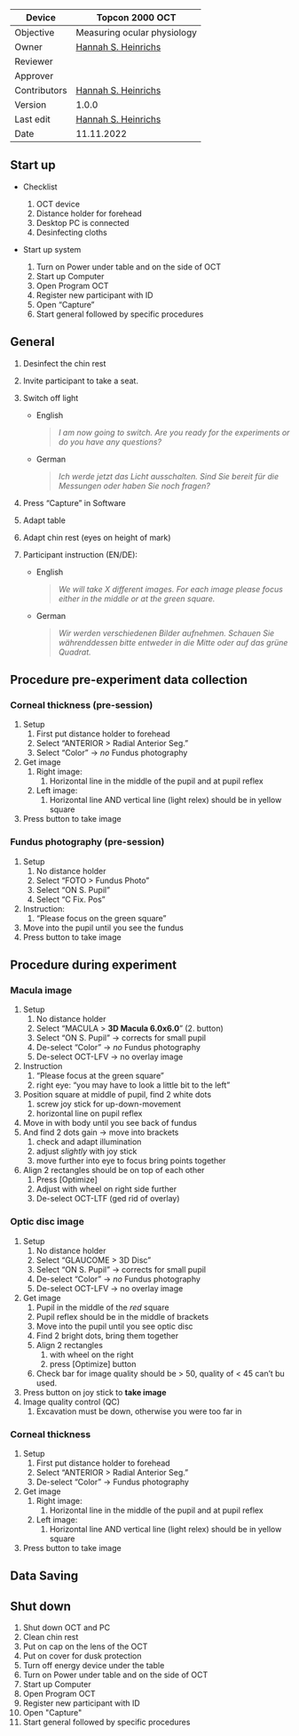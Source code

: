
| Device       | Topcon 2000 OCT                                                 |
|--------------|-----------------------------------------------------------------|
| Objective    | Measuring ocular physiology                                     |
| Owner        | [Hannah S. Heinrichs](mailto:hannah.heinrichs@tuebingen.mpg.de) |
| Reviewer     |                                                                 |
| Approver     |                                                                 |
| Contributors | [Hannah S. Heinrichs](mailto:hannah.heinrichs@tuebingen.mpg.de) |
| Version      | 1.0.0                                                           |
| Last edit    | [Hannah S. Heinrichs](mailto:hannah.heinrichs@tuebingen.mpg.de) |
| Date         | 11.11.2022                                                      |


## Start up

* Checklist
    1. OCT device
    1. Distance holder for forehead
    1. Desktop PC is connected
    1. Desinfecting cloths

* Start up system
    1. Turn on Power under table and on the side of OCT
    2. Start up Computer
    3. Open Program OCT
    4. Register new participant with ID
    5. Open “Capture”
    6. Start general followed by specific procedures

## General

1. Desinfect the chin rest
1. Invite participant to take a seat.
1. Switch off light
    * English
        > _I am now going to switch. Are you ready for the experiments or do you have any questions?_

    * German
        > _Ich werde jetzt das Licht ausschalten. Sind Sie bereit für die Messungen oder haben Sie noch fragen?_

1. Press “Capture” in Software
2. Adapt table
3. Adapt chin rest (eyes on height of mark)
4. Participant instruction (EN/DE):
    * English
        > _We will take X different images. For each image please focus either in the middle or at the green square._

    * German
        > _Wir werden verschiedenen Bilder aufnehmen. Schauen Sie währenddessen bitte entweder in die Mitte oder auf das grüne Quadrat._


## Procedure pre-experiment data collection

### Corneal thickness  (pre-session)

1. Setup
    1. First put distance holder to forehead
    2. Select “ANTERIOR > Radial Anterior Seg.”
    3. Select “Color” → *no* Fundus photography
2. Get image
    1. Right image: 
        1. Horizontal line in the middle of the pupil and at pupil reflex
    2. Left image: 
        1. Horizontal line AND vertical line (light relex) should be in yellow square
3. Press button to take image

### Fundus photography (pre-session)

1. Setup
    1. No distance holder
    2. Select “FOTO > Fundus Photo”
    3. Select “ON S. Pupil”
    4. Select “C Fix. Pos”
2. Instruction:
    1. “Please focus on the green square”
3. Move into the pupil until you see the fundus
4. Press button to take image


## Procedure during experiment

### Macula image

1. Setup
    1. No distance holder
    2. Select “MACULA > **3D Macula 6.0x6.0**” (2. button)
    3. Select “ON S. Pupil” → corrects for small pupil
    4. De-select “Color” → *no* Fundus photography
    5. De-select OCT-LFV → no overlay image
2. Instruction
    1. “Please focus at the green square”
    2. right eye: “you may have to look a little bit to the left”
3. Position square at middle of pupil, find 2 white dots
    1. screw joy stick for up-down-movement
    2. horizontal line on pupil reflex
4. Move in with body until you see back of fundus
5. And find 2 dots gain → move into brackets
    1. check and adapt illumination
    2. adjust *slightly* with joy stick 
    3. move further into eye to focus bring points together
6. Align 2 rectangles should be on top of each other
    1. Press [Optimize]
    2. Adjust with wheel on right side further
    3. De-select OCT-LTF (ged rid of overlay)

### Optic disc image

1. Setup
    1. No distance holder
    2. Select “GLAUCOME > 3D Disc”
    3. Select “ON S. Pupil” → corrects for small pupil
    4. De-select “Color” → *no* Fundus photography
    5. De-select OCT-LFV → no overlay image
2. Get image
    1. Pupil in the middle of the *red* square
    2. Pupil reflex should be in the middle of brackets
    3. Move into the pupil until you see optic disc
    4. Find 2 bright dots, bring them together
    5. Align 2 rectangles
        1. with wheel on the right
        2. press [Optimize] button
    6. Check bar for image quality should be > 50, quality of < 45 can’t bu used. 
3. Press button on joy stick to **take image**
4. Image quality control (QC)
    1. Excavation must be down, otherwise you were too far in

### Corneal thickness

1. Setup
    1. First put distance holder to forehead
    2. Select “ANTERIOR > Radial Anterior Seg.”
    3. De-select “Color” → Fundus photography
2. Get image
    1. Right image: 
        1. Horizontal line in the middle of the pupil and at pupil reflex
    2. Left image: 
        1. Horizontal line AND vertical line (light relex) should be in yellow square
3. Press button to take image


## Data Saving


## Shut down

1. Shut down OCT and PC
2. Clean chin rest
3. Put on cap on the lens of the OCT
4. Put on cover for dusk protection
5. Turn off energy device under the table
1. Turn on Power under table and on the side of OCT
2. Start up Computer
3. Open Program OCT
4. Register new participant with ID
5. Open "Capture"
6. Start general followed by specific procedures

